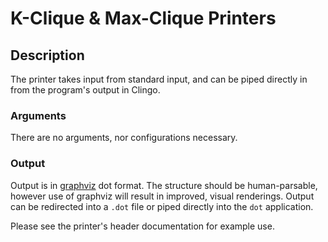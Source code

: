 # K-Clique & Max-Clique Printers

## Description
The printer takes input from standard input, and can be piped directly in from the program's output in Clingo.

### Arguments
There are no arguments, nor configurations necessary.

### Output
Output is in [graphviz](https://graphviz.org/) dot format. The structure should be human-parsable, however use of graphviz will result in improved, visual renderings. Output can be redirected into a `.dot` file or piped directly into the `dot` application.

Please see the printer's header documentation for example use.
